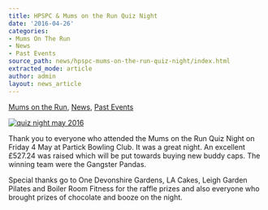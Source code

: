 ```yaml
---
title: HPSPC & Mums on the Run Quiz Night
date: '2016-04-26'
categories:
- Mums On The Run
- News
- Past Events
source_path: news/hpspc-mums-on-the-run-quiz-night/index.html
extracted_mode: article
author: admin
layout: news_article
---
```

[Mums on the Run](category/mums-on-the-run/), [News](/news/), [Past Events](category/past-events/)

[![quiz night may 2016](/assets/images/2016/04/unnamed.jpg)](/assets/images/2016/04/unnamed.jpg)

Thank you to everyone who attended the Mums on the Run Quiz Night on Friday 4 May at Partick Bowling Club. It was a great night. An excellent £527.24 was raised which will be put towards buying new buddy caps. The winning team were the Gangster Pandas.

Special thanks go to One Devonshire Gardens, LA Cakes, Leigh Garden Pilates and Boiler Room Fitness for the raffle prizes and also everyone who brought prizes of chocolate and booze on the night.
